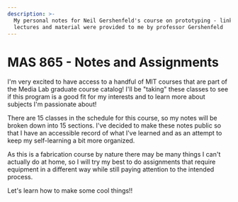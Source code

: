 ```yaml
---
description: >-
  My personal notes for Neil Gershenfeld's course on prototyping - link to the
  lectures and material were provided to me by professor Gershenfeld
---
```


# MAS 865 - Notes and Assignments

I'm very excited to have access to a handful of MIT courses that are part of the Media Lab graduate course catalog! I'll be "taking" these classes to see if this program is a good fit for my interests and to learn more about subjects I'm passionate about!

There are 15 classes in the schedule for this course, so my notes will be broken down into 15 sections. I've decided to make these notes public so that I have an accessible record of what I've learned and as an attempt to keep my self-learning a bit more organized.&#x20;

As this is a fabrication course by nature there may be many things I can't actually do at home, so I will try my best to do assignments that require equipment in a different way while still paying attention to the intended process.&#x20;

Let's learn how to make some cool things!!&#x20;
